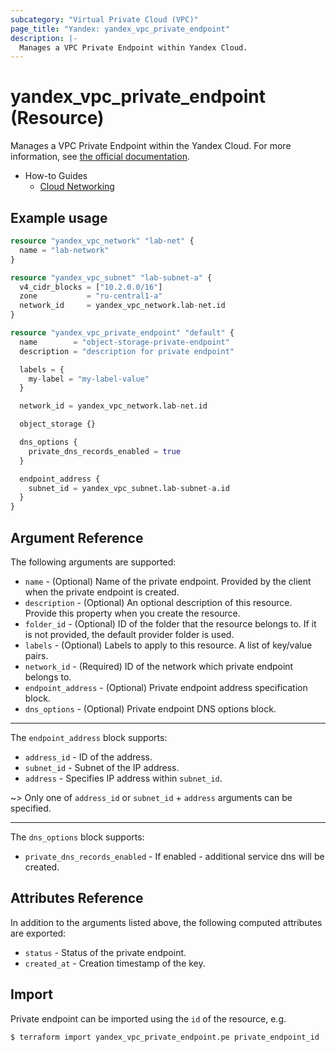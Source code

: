 ```yaml
---
subcategory: "Virtual Private Cloud (VPC)"
page_title: "Yandex: yandex_vpc_private_endpoint"
description: |-
  Manages a VPC Private Endpoint within Yandex Cloud.
---
```


# yandex_vpc_private_endpoint (Resource)

Manages a VPC Private Endpoint within the Yandex Cloud. For more information, see [the official documentation](https://yandex.cloud/docs/vpc/concepts/private-endpoint).

* How-to Guides
  * [Cloud Networking](https://cloud.yandex.com/docs/vpc/)

## Example usage

```terraform
resource "yandex_vpc_network" "lab-net" {
  name = "lab-network"
}

resource "yandex_vpc_subnet" "lab-subnet-a" {
  v4_cidr_blocks = ["10.2.0.0/16"]
  zone           = "ru-central1-a"
  network_id     = yandex_vpc_network.lab-net.id
}

resource "yandex_vpc_private_endpoint" "default" {
  name        = "object-storage-private-endpoint"
  description = "description for private endpoint"

  labels = {
    my-label = "my-label-value"
  }

  network_id = yandex_vpc_network.lab-net.id

  object_storage {}

  dns_options {
    private_dns_records_enabled = true
  }

  endpoint_address {
    subnet_id = yandex_vpc_subnet.lab-subnet-a.id
  }
}
```

## Argument Reference

The following arguments are supported:

* `name` - (Optional) Name of the private endpoint. Provided by the client when the private endpoint is created.
* `description` - (Optional) An optional description of this resource. Provide this property when you create the resource.
* `folder_id` - (Optional) ID of the folder that the resource belongs to. If it is not provided, the default provider folder is used.
* `labels` - (Optional) Labels to apply to this resource. A list of key/value pairs.
* `network_id` - (Required) ID of the network which private endpoint belongs to.
* `endpoint_address` - (Optional) Private endpoint address specification block.
* `dns_options` - (Optional) Private endpoint DNS options block.

---

The `endpoint_address` block supports:
* `address_id` - ID of the address.
* `subnet_id` - Subnet of the IP address.
* `address` - Specifies IP address within `subnet_id`.

~> Only one of `address_id` or `subnet_id` + `address` arguments can be specified.

---

The `dns_options` block supports:
* `private_dns_records_enabled` - If enabled - additional service dns will be created.

## Attributes Reference

In addition to the arguments listed above, the following computed attributes are exported:

* `status` - Status of the private endpoint.
* `created_at` - Creation timestamp of the key.

## Import

Private endpoint can be imported using the `id` of the resource, e.g.

```
$ terraform import yandex_vpc_private_endpoint.pe private_endpoint_id
```
